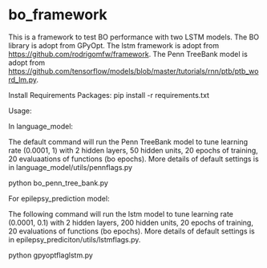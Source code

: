 # bo_framework


This is a framework to test BO performance with two LSTM models. 
The BO library is adopt from GPyOpt.
The lstm framework is adopt from https://github.com/rodrigomfw/framework.
The Penn TreeBank model is adopt from https://github.com/tensorflow/models/blob/master/tutorials/rnn/ptb/ptb_word_lm.py.

Install Requirements Packages:
pip install -r requirements.txt



Usage:

In language_model:

The default command will run the Penn TreeBank model to tune learning rate (0.0001, 1) with 2 hidden layers, 50 hidden units, 20 epochs of training, 20 evaluaations of functions (bo epochs). More details of default settings is in language_model/utils/pennflags.py

python bo_penn_tree_bank.py


For epilepsy_prediction model:

The following command will run the lstm model to tune learning rate (0.0001, 0.1) with 2 hidden layers, 200 hidden units, 20 epochs of training, 20 evaluations of functions (bo epochs). More details of default settings is in epilepsy_prediciton/utils/lstmflags.py. 

python gpyoptflaglstm.py 




